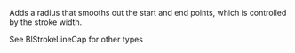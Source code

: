 Adds a radius that smooths out the start and end points, which is controlled by the stroke width.

See BlStrokeLineCap for other types